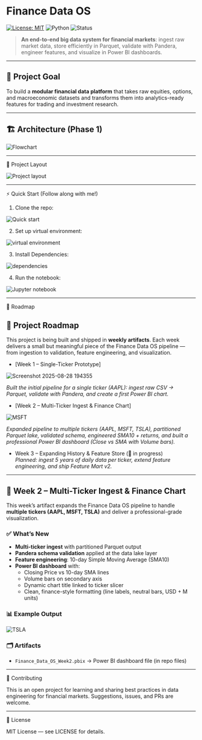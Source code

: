 # Finance Data OS

[![License: MIT](https://img.shields.io/badge/License-MIT-blue.svg)](LICENSE)
![Python](https://img.shields.io/badge/python-3.11+-blue.svg)
![Status](https://img.shields.io/badge/status-active-success.svg)

> **An end-to-end big data system for financial markets**: ingest raw market data, store efficiently in Parquet, validate with Pandera, engineer features, and visualize in Power BI dashboards.

---

## 🚀 Project Goal

To build a **modular financial data platform** that takes raw equities, options, and macroeconomic datasets and transforms them into analytics-ready features for trading and investment research.


---
## 🏗️ Architecture (Phase 1)

![Flowchart](https://github.com/user-attachments/assets/9b7a24d8-e616-46a8-937c-0190c9efb4ed)

---

📂 Project Layout

![Project layout](https://github.com/user-attachments/assets/05c9f00b-b75e-4d76-99a0-990fe388828f)

---

⚡ Quick Start (Follow along with me!)

1. Clone the repo:

![Quick start](https://github.com/user-attachments/assets/9c55d018-1f03-4d41-94c7-22eef2cbe481)

2. Set up virtual environment:

![virtual environment](https://github.com/user-attachments/assets/6e670fa6-0e35-4667-8baf-138b5d87363d)

3. Install Dependencies:

![dependencies](https://github.com/user-attachments/assets/6fb5db89-88ed-459d-a833-ef7797e57a54)

4. Run the notebook:

![Jupyter notebook](https://github.com/user-attachments/assets/8ffd40a2-ec9d-4452-ac9a-efad5450b042)

---

📅 Roadmap

## 📌 Project Roadmap

This project is being built and shipped in **weekly artifacts**. Each week delivers a small but meaningful piece of the Finance Data OS pipeline — from ingestion to validation, feature engineering, and visualization.  

- [Week 1 – Single-Ticker Prototype]

![Screenshot 2025-08-28 194355](https://github.com/user-attachments/assets/3e774390-50fd-492a-907b-12c163b7c894)

  *Built the initial pipeline for a single ticker (AAPL): ingest raw CSV → Parquet, validate with Pandera, and create a first Power BI chart.*  

- [Week 2 – Multi-Ticker Ingest & Finance Chart]

![MSFT](https://github.com/user-attachments/assets/740f2c6a-c81d-43c9-9978-0b5a4e48e71e)

  *Expanded pipeline to multiple tickers (AAPL, MSFT, TSLA), partitioned Parquet lake, validated schema, engineered SMA10 + returns, and built a professional Power BI dashboard (Close vs SMA with Volume bars).*  

- Week 3 – Expanding History & Feature Store (🚧 in progress)  
  *Planned: ingest 5 years of daily data per ticker, extend feature engineering, and ship Feature Mart v2.*  

---
## 🚢 Week 2 – Multi-Ticker Ingest & Finance Chart

This week’s artifact expands the Finance Data OS pipeline to handle **multiple tickers (AAPL, MSFT, TSLA)** and deliver a professional-grade visualization.

### ✅ What’s New
- **Multi-ticker ingest** with partitioned Parquet output  
- **Pandera schema validation** applied at the data lake layer  
- **Feature engineering**: 10-day Simple Moving Average (SMA10)  
- **Power BI dashboard** with:
  - Closing Price vs 10-day SMA lines  
  - Volume bars on secondary axis  
  - Dynamic chart title linked to ticker slicer  
  - Clean, finance-style formatting (line labels, neutral bars, USD + M units)  

### 📊 Example Output

![TSLA](https://github.com/user-attachments/assets/7425391e-47fc-4b47-acfe-91a0d8a9c100)

### 🗂️ Artifacts

- `Finance_Data_OS_Week2.pbix` → Power BI dashboard file (in repo files)

---



🤝 Contributing

This is an open project for learning and sharing best practices in data engineering for financial markets.
Suggestions, issues, and PRs are welcome.

---

📜 License

MIT License — see LICENSE for details.

